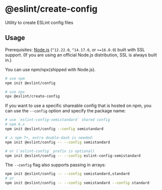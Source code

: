 # @eslint/create-config

Utility to create ESLint config files

## <a name="usage"></a>Usage

Prerequisites: [Node.js](https://nodejs.org/) (`^12.22.0`, `^14.17.0`, or `>=16.0.0`) built with SSL support. (If you are using an official Node.js distribution, SSL is always built in.)

You can use npm/npx(shipped with Node.js).

```bash
# use npm
npm init @eslint/config
```

```bash
# use npx
npx @eslint/create-config
```

If you want to use a specific shareable config that is hosted on npm, you can use the `--config` option and specify the package name:

```bash
# use `eslint-config-semistandard` shared config
# npm 6.x
npm init @eslint/config --config semistandard

# ⚠️ npm 7+, extra double-dash is needed:
npm init @eslint/config -- --config semistandard

# or (`eslint-config` prefix is optional)
npm init @eslint/config -- --config eslint-config-semistandard
```

The `--config` flag also supports passing in arrays:

```bash
npm init @eslint/config -- --config semistandard,standard
# or
npm init @eslint/config -- --config semistandard --config standard
```
